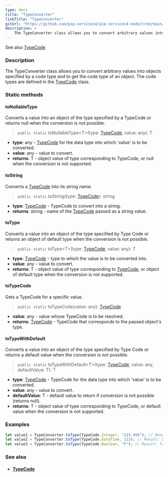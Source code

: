 ```yaml
---
type: docs
title: "TypeConverter"
linkTitle: "TypeConverter"
gitUrl: "https://github.com/pip-services4/pip-services4-node/tree/main/pip-services4-commons-node"
description: > 
    The TypeConverter class allows you to convert arbitrary values into objects specified by a code type and to get the code type of an object.
---
```

See also [TypeCode](../../convert/type_code)

### Description
The TypeConverter class allows you to convert arbitrary values into objects specified by a code type and to get the code type of an object. The code types are defined in the [TypeCode](../../convert/type_code) class.


### Static methods

#### toNullableType
Converts a value into an object of the type specified by a TypeCode or returns null when the conversion is not possible.

> `public static` toNullableType\<T\>(type: [TypeCode](../../convert/type_code), value: any): T

- **type**: any - [TypeCode](../../convert/type_code) for the data type into which 'value' is to be converted.
- **value**: any - value to convert.
- **returns**: T - object value of type corresponding to TypeCode, or null when the conversion is not supported.

#### toString
Converts a [TypeCode](../../convert/type_code) into its string name.

> `public static` toString(type: [TypeCode](../../convert/type_code)): string

- **type**: [TypeCode](../../convert/type_code) - TypeCode to convert into a string.
- **returns**: string - name of the [TypeCode](../../convert/type_code) passed as a string value.

#### toType
Converts a value into an object of the type specified by Type Code or returns an object of default type when the conversion is not possible.

> `public static` toType\<T\>(type: [TypeCode](../../convert/type_code), value: any): T

- **type**: [TypeCode](../../convert/type_code) - type to which the value is to be converted into.
- **value**: any - value to convert.
- **returns**: T - object value of type corresponding to [TypeCode](../../convert/type_code), or object of default type when the conversion is not supported.


#### toTypeCode
Gets a TypeCode for a specific value.

> `public static` toTypeCode(value: any): [TypeCode](../../convert/type_code)

- **value**: any - value whose TypeCode is to be resolved.
- **returns**: [TypeCode](../../convert/type_code) - TypeCode that corresponds to the passed object's type.

#### toTypeWithDefault
Converts a value into an object of the type specified by Type Code or returns a default value when the conversion is not possible.

> `public static` toTypeWithDefault\<T\>(type: [TypeCode](../../convert/type_code), value: any, defaultValue: T): T

- **type**: [TypeCode](../../convert/type_code) - TypeCode for the data type into which 'value' is to be converted.
- **value**: any - value to convert.
- **defaultValue**: T - default value to return if conversion is not possible (returns null).
- **returns**: T - object value of type corresponding to TypeCode, or default value when the conversion is not supported.

### Examples


```typescript
let value1 = TypeConverter.toType(TypeCode.Integer, "123.456"); // Result: 123
let value2 = TypeConverter.toType(TypeCode.DateTime, 123); // Result: Date(123)
let value3 = TypeConverter.toType(TypeCode.Boolean, "F"); // Result: false
```

### See also
- #### [TypeCode](../../convert/type_code)
